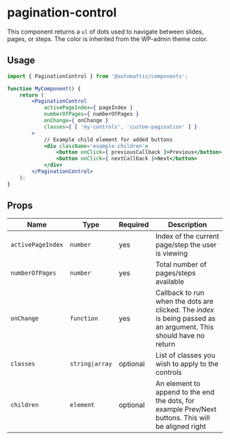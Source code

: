 # pagination-control

This component returns a `ul` of dots used to navigate between slides, pages, or steps. The color is inherited from the WP-admin theme color.

## Usage

```jsx
import { PaginationControl } from '@automattic/components';

function MyComponent() {
	return (
		<PaginationControl
			activePageIndex={ pageIndex }
			numberOfPages={ numberOfPages }
			onChange={ onChange }
			classes={ [ 'my-controls', 'custom-pagination' ] }
		>
			// Example child element for added buttons
			<div className='example-children'>
				<button onClick={ previousCallback }>Previous</button>
				<button onClick={ nextCallback }>Next</button>
			</div>
		</PaginationControl>
	);
}
```

## Props

| Name             | Type            | Required | Description                                                                   |
| ---------------- | --------------- | -------- | ----------------------------------------------------------------------------- |
| `activePageIndex`      | `number`        | yes      | Index of the current page/step the user is viewing                            |
| `numberOfPages`  | `number`        | yes      | Total number of pages/steps available                                         |
| `onChange`       | `function`      | yes      | Callback to run when the dots are clicked. The *index* is being passed as an argument. This should have no return |
| `classes`        | `string\|array` | optional | List of classes you wish to apply to the controls                             |
| `children`       | `element`	     | optional | An element to append to the end the dots, for example Prev/Next buttons. This will be aligned right |
